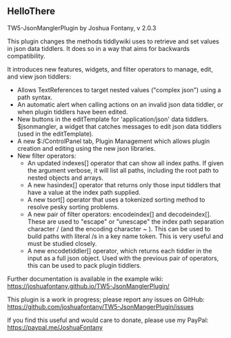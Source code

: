 ## HelloThere

TW5-JsonManglerPlugin by Joshua Fontany, v 2.0.3

This plugin changes the methods tiddlywiki uses to retrieve and set values in json data tiddlers. It does so in a way that aims for backwards compatibility.

It introduces new features, widgets, and filter operators to manage, edit, and view json tiddlers:

* Allows TextReferences to target nested values ("complex json") using a path syntax.
* An automatic alert when calling actions on an invalid json data tiddler, or when plugin tiddlers have been edited.
* New buttons in the editTemplate for 'application/json' data tiddlers.
$jsonmangler, a widget that catches messages to edit json data tiddlers (used in the editTemplate).
* A new $:/ControlPanel tab, Plugin Management which allows plugin creation and editing using the new json libraries.
* New filter operators:
    * An updated indexes[] operator that can show all index paths. If given the argument verbose, it will list all paths, including the root path to nested objects and arrays.
    * A new hasindex[] operator that returns only those input tiddlers that have a value at the index path supplied.
    * A new tsort[] operator that uses a tokenized sorting method to resolve pesky sorting problems.
    * A new pair of filter operators: encodeindex[] and decodeindex[]. These are used to "escape" or "unescape" the index path separation character  /  (and the encoding character  ~ ). This can be used to build paths with literal /s in a key name token. This is very useful and must be studied closely.
    * A new encodetiddler[] operator, which returns each tiddler in the input as a full json object. Used with the previous pair of operators, this can be used to pack plugin tiddlers.

Further documentation is available in the example wiki: https://joshuafontany.github.io/TW5-JsonManglerPlugin/

This plugin is a work in progress; please report any issues on GitHub: https://github.com/joshuafontany/TW5-JsonMangerPlugin/issues

If you find this useful and would care to donate, please use my PayPal: https://paypal.me/JoshuaFontany